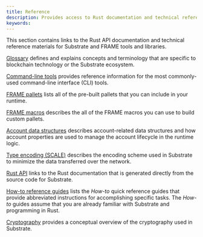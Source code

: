 ```yaml
---
title: Reference
description: Provides access to Rust documentation and technical reference materials for Substrate and FRAME.
keywords:
---
```


This section contains links to the Rust API documentation and technical reference materials for Substrate and FRAME tools and libraries.

[Glossary](/reference/glossary) defines and explains concepts and terminology that are specific to blockchain technology or the Substrate ecosystem.

[Command-line tools](/reference/command-line-tools) provides reference information for the most commonly-used command-line interface (CLI) tools.

[FRAME pallets](/reference/frame-pallets) lists all of the pre-built pallets that you can include in your runtime.

[FRAME macros](/reference/frame-macros) describes the all of the FRAME macros you can use to build custom pallets.

[Account data structures](/reference/account-data-structures/) describes account-related data structures and how account properties are used to manage the account lifecycle in the runtime logic.

[Type encoding (SCALE)](/reference/scale-codec) describes the encoding scheme used in Substrate to minimize the data transferred over the network.

[Rust API]() links to the Rust documentation that is generated directly from the source code for Substrate.

[How-to reference guides](/reference/how-to-guides) lists the _How-to_ quick reference guides that provide abbreviated instructions for accomplishing specific tasks. 
The _How-to_ guides assume that you are already familiar with Substrate and programming in Rust.

[Cryptography](/reference/cryptography) provides a conceptual overview of the cryptography used in Substrate.
